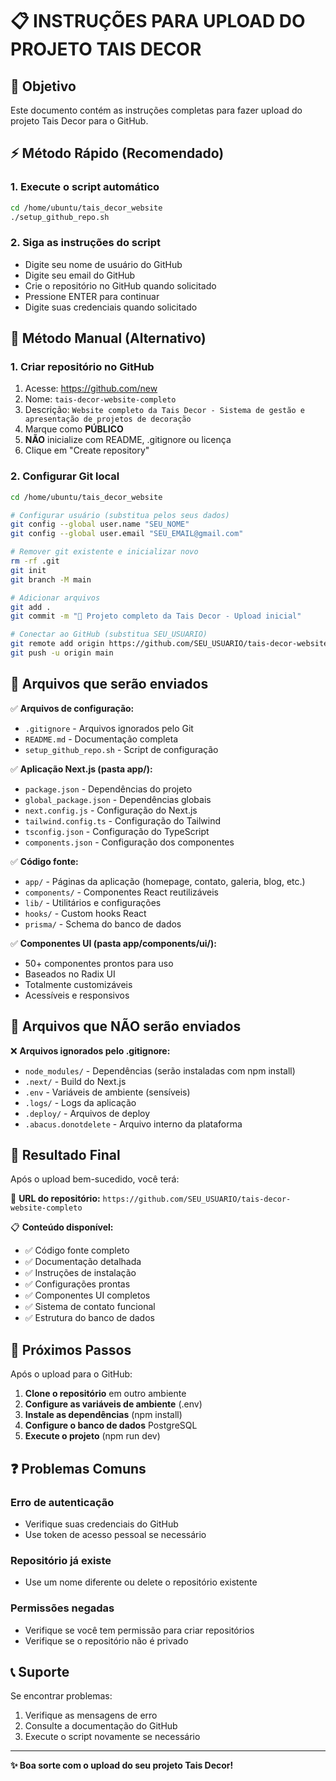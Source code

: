 # 📋 INSTRUÇÕES PARA UPLOAD DO PROJETO TAIS DECOR

## 🎯 Objetivo
Este documento contém as instruções completas para fazer upload do projeto Tais Decor para o GitHub.

## ⚡ Método Rápido (Recomendado)

### 1. Execute o script automático
```bash
cd /home/ubuntu/tais_decor_website
./setup_github_repo.sh
```

### 2. Siga as instruções do script
- Digite seu nome de usuário do GitHub
- Digite seu email do GitHub
- Crie o repositório no GitHub quando solicitado
- Pressione ENTER para continuar
- Digite suas credenciais quando solicitado

## 🔧 Método Manual (Alternativo)

### 1. Criar repositório no GitHub
1. Acesse: https://github.com/new
2. Nome: `tais-decor-website-completo`
3. Descrição: `Website completo da Tais Decor - Sistema de gestão e apresentação de projetos de decoração`
4. Marque como **PÚBLICO**
5. **NÃO** inicialize com README, .gitignore ou licença
6. Clique em "Create repository"

### 2. Configurar Git local
```bash
cd /home/ubuntu/tais_decor_website

# Configurar usuário (substitua pelos seus dados)
git config --global user.name "SEU_NOME"
git config --global user.email "SEU_EMAIL@gmail.com"

# Remover git existente e inicializar novo
rm -rf .git
git init
git branch -M main

# Adicionar arquivos
git add .
git commit -m "🎉 Projeto completo da Tais Decor - Upload inicial"

# Conectar ao GitHub (substitua SEU_USUARIO)
git remote add origin https://github.com/SEU_USUARIO/tais-decor-website-completo.git
git push -u origin main
```

## 📁 Arquivos que serão enviados

✅ **Arquivos de configuração:**
- `.gitignore` - Arquivos ignorados pelo Git
- `README.md` - Documentação completa
- `setup_github_repo.sh` - Script de configuração

✅ **Aplicação Next.js (pasta app/):**
- `package.json` - Dependências do projeto
- `global_package.json` - Dependências globais
- `next.config.js` - Configuração do Next.js
- `tailwind.config.ts` - Configuração do Tailwind
- `tsconfig.json` - Configuração do TypeScript
- `components.json` - Configuração dos componentes

✅ **Código fonte:**
- `app/` - Páginas da aplicação (homepage, contato, galeria, blog, etc.)
- `components/` - Componentes React reutilizáveis
- `lib/` - Utilitários e configurações
- `hooks/` - Custom hooks React
- `prisma/` - Schema do banco de dados

✅ **Componentes UI (pasta app/components/ui/):**
- 50+ componentes prontos para uso
- Baseados no Radix UI
- Totalmente customizáveis
- Acessíveis e responsivos

## 🚫 Arquivos que NÃO serão enviados

❌ **Arquivos ignorados pelo .gitignore:**
- `node_modules/` - Dependências (serão instaladas com npm install)
- `.next/` - Build do Next.js
- `.env` - Variáveis de ambiente (sensíveis)
- `.logs/` - Logs da aplicação
- `.deploy/` - Arquivos de deploy
- `.abacus.donotdelete` - Arquivo interno da plataforma

## 🔗 Resultado Final

Após o upload bem-sucedido, você terá:

📍 **URL do repositório:** `https://github.com/SEU_USUARIO/tais-decor-website-completo`

📋 **Conteúdo disponível:**
- ✅ Código fonte completo
- ✅ Documentação detalhada
- ✅ Instruções de instalação
- ✅ Configurações prontas
- ✅ Componentes UI completos
- ✅ Sistema de contato funcional
- ✅ Estrutura do banco de dados

## 🚀 Próximos Passos

Após o upload para o GitHub:

1. **Clone o repositório** em outro ambiente
2. **Configure as variáveis de ambiente** (.env)
3. **Instale as dependências** (npm install)
4. **Configure o banco de dados** PostgreSQL
5. **Execute o projeto** (npm run dev)

## ❓ Problemas Comuns

### Erro de autenticação
- Verifique suas credenciais do GitHub
- Use token de acesso pessoal se necessário

### Repositório já existe
- Use um nome diferente ou delete o repositório existente

### Permissões negadas
- Verifique se você tem permissão para criar repositórios
- Verifique se o repositório não é privado

## 📞 Suporte

Se encontrar problemas:
1. Verifique as mensagens de erro
2. Consulte a documentação do GitHub
3. Execute o script novamente se necessário

---

**✨ Boa sorte com o upload do seu projeto Tais Decor!**
